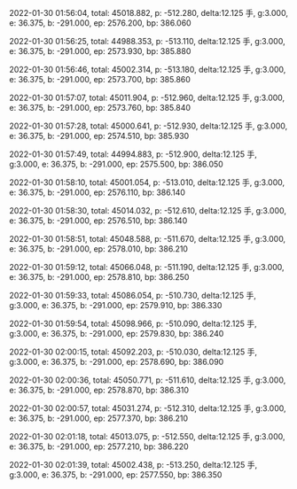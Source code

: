 2022-01-30 01:56:04, total: 45018.882, p: -512.280, delta:12.125 手, g:3.000, e: 36.375, b: -291.000, ep: 2576.200, bp: 386.060

2022-01-30 01:56:25, total: 44988.353, p: -513.110, delta:12.125 手, g:3.000, e: 36.375, b: -291.000, ep: 2573.930, bp: 385.880

2022-01-30 01:56:46, total: 45002.314, p: -513.180, delta:12.125 手, g:3.000, e: 36.375, b: -291.000, ep: 2573.700, bp: 385.860

2022-01-30 01:57:07, total: 45011.904, p: -512.960, delta:12.125 手, g:3.000, e: 36.375, b: -291.000, ep: 2573.760, bp: 385.840

2022-01-30 01:57:28, total: 45000.641, p: -512.930, delta:12.125 手, g:3.000, e: 36.375, b: -291.000, ep: 2574.510, bp: 385.930

2022-01-30 01:57:49, total: 44994.883, p: -512.900, delta:12.125 手, g:3.000, e: 36.375, b: -291.000, ep: 2575.500, bp: 386.050

2022-01-30 01:58:10, total: 45001.054, p: -513.010, delta:12.125 手, g:3.000, e: 36.375, b: -291.000, ep: 2576.110, bp: 386.140

2022-01-30 01:58:30, total: 45014.032, p: -512.610, delta:12.125 手, g:3.000, e: 36.375, b: -291.000, ep: 2576.510, bp: 386.140

2022-01-30 01:58:51, total: 45048.588, p: -511.670, delta:12.125 手, g:3.000, e: 36.375, b: -291.000, ep: 2578.010, bp: 386.210

2022-01-30 01:59:12, total: 45066.048, p: -511.190, delta:12.125 手, g:3.000, e: 36.375, b: -291.000, ep: 2578.810, bp: 386.250

2022-01-30 01:59:33, total: 45086.054, p: -510.730, delta:12.125 手, g:3.000, e: 36.375, b: -291.000, ep: 2579.910, bp: 386.330

2022-01-30 01:59:54, total: 45098.966, p: -510.090, delta:12.125 手, g:3.000, e: 36.375, b: -291.000, ep: 2579.830, bp: 386.240

2022-01-30 02:00:15, total: 45092.203, p: -510.030, delta:12.125 手, g:3.000, e: 36.375, b: -291.000, ep: 2578.690, bp: 386.090

2022-01-30 02:00:36, total: 45050.771, p: -511.610, delta:12.125 手, g:3.000, e: 36.375, b: -291.000, ep: 2578.870, bp: 386.310

2022-01-30 02:00:57, total: 45031.274, p: -512.310, delta:12.125 手, g:3.000, e: 36.375, b: -291.000, ep: 2577.370, bp: 386.210

2022-01-30 02:01:18, total: 45013.075, p: -512.550, delta:12.125 手, g:3.000, e: 36.375, b: -291.000, ep: 2577.210, bp: 386.220

2022-01-30 02:01:39, total: 45002.438, p: -513.250, delta:12.125 手, g:3.000, e: 36.375, b: -291.000, ep: 2577.550, bp: 386.350